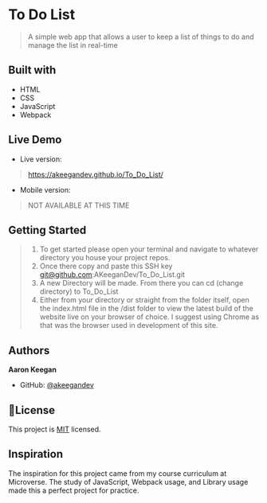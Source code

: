 # To Do List
> A simple web app that allows a user to keep a list of things to do and manage the list in real-time

## Built with
- HTML
- CSS
- JavaScript
- Webpack

## Live Demo
- Live version: 
> https://akeegandev.github.io/To_Do_List/

- Mobile version:
> NOT AVAILABLE AT THIS TIME

## Getting Started
>1) To get started please open your terminal and navigate to whatever directory you house your project repos. 
>2) Once there copy and paste this SSH key git@github.com:AKeeganDev/To_Do_List.git
>3) A new Directory will be made. From there you can cd (change directory) to To_Do_List
>4) Either from your directory or straight from the folder itself, open the index.html file in the /dist folder to view the latest build of the website live on your browser of choice. I suggest using Chrome as that was the browser used in development of this site.

## Authors
**Aaron Keegan**
- GitHub: [@akeegandev](https://github.com/akeegandev "Aaron Keegan's GitHub profile")


## 📝License
This project is [MIT](https://github.com/AKeeganDev/To_Do_List/blob/main/LICENSE) licensed.

## Inspiration
The inspiration for this project came from my course curriculum at Microverse.
The study of JavaScript, Webpack usage, and Library usage made this a perfect project for practice.


